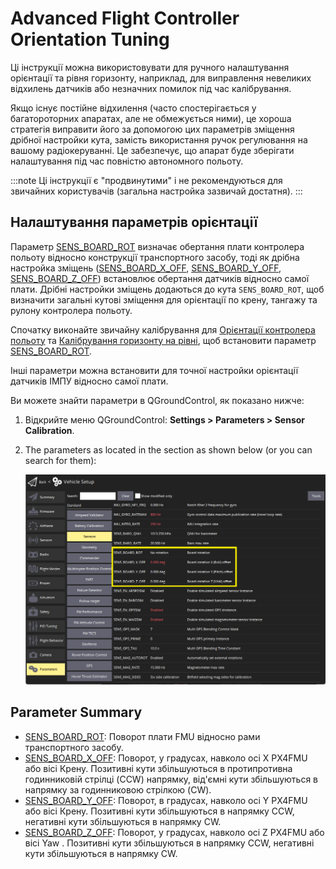# Advanced Flight Controller Orientation Tuning

Ці інструкції можна використовувати для ручного налаштування орієнтації та рівня горизонту, наприклад, для виправлення невеликих відхилень датчиків або незначних помилок під час калібрування.

Якщо існує постійне відхилення (часто спостерігається у багатороторних апаратах, але не обмежується ними), це хороша стратегія виправити його за допомогою цих параметрів зміщення дрібної настройки кута, замість використання ручок регулювання на вашому радіокеруванні. Це забезпечує, що апарат буде зберігати налаштування під час повністю автономного польоту.

:::note
Ці інструкції є "продвинутими" і не рекомендуються для звичайних користувачів (загальна настройка зазвичай достатня).
:::

## Налаштування параметрів орієнтації

Параметр [SENS_BOARD_ROT](../advanced_config/parameter_reference.md#SENS_BOARD_ROT) визначає обертання плати контролера польоту відносно конструкції транспортного засобу, тоді як дрібна настройка зміщень ([SENS_BOARD_X_OFF](../advanced_config/parameter_reference.md#SENS_BOARD_X_OFF), [SENS_BOARD_Y_OFF](../advanced_config/parameter_reference.md#SENS_BOARD_Y_OFF), [SENS_BOARD_Z_OFF](../advanced_config/parameter_reference.md#SENS_BOARD_Z_OFF)) встановлює обертання датчиків відносно самої плати. Дрібні настройки зміщень додаються до кута `SENS_BOARD_ROT`, щоб визначити загальні кутові зміщення для орієнтації по крену, тангажу та рулону контролера польоту.

Спочатку виконайте звичайну калібрування для [Орієнтації контролера польоту](../config/flight_controller_orientation.md) та [Калібрування горизонту на рівні](../config/level_horizon_calibration.md), щоб встановити параметр [SENS_BOARD_ROT](../advanced_config/parameter_reference.md#SENS_BOARD_ROT).

Інші параметри можна встановити для точної настройки орієнтації датчиків ІМПУ відносно самої плати.

Ви можете знайти параметри в QGroundControl, як показано нижче:

1. Відкрийте меню QGroundControl: **Settings > Parameters > Sensor Calibration**.
1. The parameters as located in the section as shown below (or you can search for them):

   ![FC Orientation QGC v2](../../assets/qgc/setup/sensor/fc_orientation_qgc_v2.png)

## Parameter Summary

- [SENS_BOARD_ROT](../advanced_config/parameter_reference.md#SENS_BOARD_ROT): Поворот плати FMU відносно рами транспортного засобу.
- [SENS_BOARD_X_OFF](../advanced_config/parameter_reference.md#SENS_BOARD_X_OFF): Поворот, у градусах, навколо осі X PX4FMU або вісі Крену. Позитивні кути збільшуються в протипротивна годинниковій стрілці (CCW) напрямку, від'ємні кути збільшуються в напрямку за годинниковою стрілкою (CW).
- [SENS_BOARD_Y_OFF](../advanced_config/parameter_reference.md#SENS_BOARD_Y_OFF): Поворот, в градусах, навколо осі Y PX4FMU або вісі Крену. Позитивні кути збільшуються в напрямку CCW, негативні кути збільшуються в напрямку CW.
- [SENS_BOARD_Z_OFF](../advanced_config/parameter_reference.md#SENS_BOARD_Z_OFF): Поворот, у градусах, навколо осі Z PX4FMU або вісі Yaw . Позитивні кути збільшуються в напрямку CCW, негативні кути збільшуються в напрямку CW.
